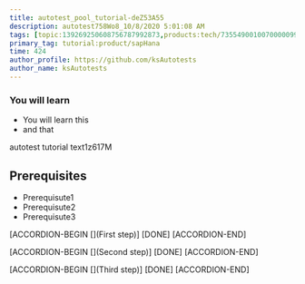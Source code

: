 ```yaml
---
title: autotest_pool_tutorial-deZ53A55
description: autotest758Wo8_10/8/2020 5:01:08 AM
tags: [topic:139269250608756787992873,products:tech/73554900100700000996,tutorial:experience/advanced]
primary_tag: tutorial:product/sapHana
time: 424
author_profile: https://github.com/ksAutotests
author_name: ksAutotests
---
```

### You will learn
- You will learn this
- and that

autotest tutorial text1z617M

## Prerequisites
- Prerequisute1
- Prerequisute2
- Prerequisute3

[ACCORDION-BEGIN [](First step)]
[DONE]
[ACCORDION-END]

[ACCORDION-BEGIN [](Second step)]
[DONE]
[ACCORDION-END]

[ACCORDION-BEGIN [](Third step)]
[DONE]
[ACCORDION-END]

